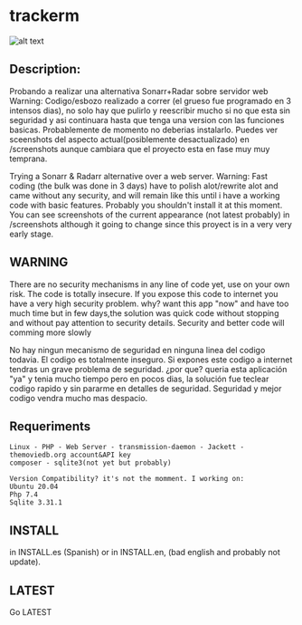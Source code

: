 # trackerm

![alt text](https://github.com/diegargon/trackm/blob/master/screenshots/library-screenshot.png?raw=true)

## Description: 

Probando a realizar una alternativa Sonarr+Radar sobre servidor web
Warning: Codigo/esbozo realizado a correr (el grueso fue programado  en 3 intensos dias), no solo hay que pulirlo y reescribir mucho si no que esta sin 
seguridad y asi continuara hasta que tenga una version con las funciones basicas.
Probablemente de momento no deberias instalarlo.
Puedes ver sceenshots del aspecto actual(posiblemente desactualizado) en /screenshots aunque cambiara que el proyecto esta en fase muy 
muy temprana.

Trying a Sonarr & Radarr alternative over a web server.
Warning: Fast coding (the bulk was done in 3 days) have to polish alot/rewrite alot and came without any security, and 
will remain like this until i have a working code with basic features.
Probably you shouldn't install it at this moment.
You can see screenshots of the current appearance (not latest probably) in /screenshots although it going to change since this proyect 
is in a very very early stage.

## WARNING

There are no security mechanisms in any line of code yet, use on your own risk. The code is totally insecure. 
If you expose this code to internet you have a very high security problem. why? want this app "now" and 
have too much time but in few days,the solution was quick code without stopping and without pay attention
to security  details. 
Security and better code will comming more slowly

No hay ningun mecanismo de seguridad en ninguna linea del codigo todavia. El codigo es totalmente inseguro. 
Si expones este codigo a internet tendras un grave problema de seguridad. ¿por que? queria esta aplicación 
"ya" y tenia mucho tiempo pero en pocos dias, la solución fue teclear codigo rapido y sin pararme en detalles 
de seguridad.
Seguridad y mejor codigo vendra mucho mas despacio.

## Requeriments

    Linux - PHP - Web Server - transmission-daemon - Jackett - themoviedb.org account&API key
    composer - sqlite3(not yet but probably)

    Version Compatibility? it's not the momment. I working on:
    Ubuntu 20.04
    Php 7.4
    Sqlite 3.31.1

## INSTALL

in INSTALL.es (Spanish) or in INSTALL.en, (bad english and probably not update).

## LATEST   

Go LATEST
